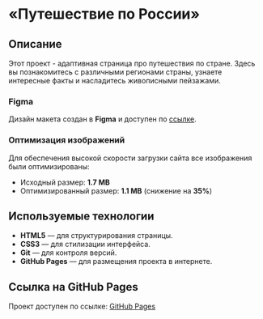# «Путешествие по России»

## Описание


Этот проект - адаптивная страница про путешествия по стране. Здесь вы познакомитесь с различными регионами страны, узнаете интересные факты и насладитесь живописными пейзажами.
###  Figma

Дизайн макета создан в **Figma** и доступен по [ссылке](https://www.figma.com/file/5S2WSbEFL6awjVWJ0NWL8Q/Sprint-3_-Russia-_-desktop-mobile?node-id=28503%3A0).  
###  Оптимизация изображений

Для обеспечения высокой скорости загрузки сайта все изображения были оптимизированы:

- Исходный размер: **1.7 MB**
- Оптимизированный размер: **1.1 MB** (снижение на **35%**)


## Используемые технологии

- **HTML5** — для структурирования страницы.
- **CSS3** — для стилизации интерфейса.
- **Git** — для контроля версий.
- **GitHub Pages** — для размещения проекта в интернете.

## Ссылка на GitHub Pages

Проект доступен по ссылке: [GitHub Pages](https://tamiris15.github.io/russian-travel-master/)
